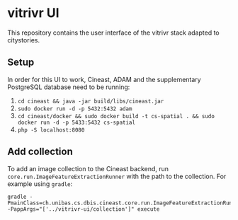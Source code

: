 # vitrivr UI

This repository contains the user interface of the vitrivr stack adapted to citystories.

## Setup

In order for this UI to work, Cineast, ADAM and the supplementary PostgreSQL database need to be running:

1. `cd cineast && java -jar build/libs/cineast.jar`
2. `sudo docker run -d -p 5432:5432 adam`
3. `cd cineast/docker && sudo docker build -t cs-spatial . && sudo docker run -d -p 5433:5432 cs-spatial`
4. `php -S localhost:8080`

## Add collection

To add an image collection to the Cineast backend, run `core.run.ImageFeatureExtractionRunner` with the path to the collection. For example using `gradle`:

    gradle -PmainClass=ch.unibas.cs.dbis.cineast.core.run.ImageFeatureExtractionRunner -PappArgs="['../vitrivr-ui/collection']" execute
